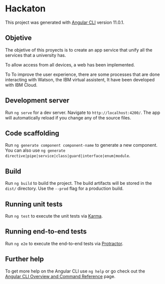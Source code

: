 # Hackaton

This project was generated with [Angular CLI](https://github.com/angular/angular-cli) version 11.0.1.

## Objetive 
The objetive of this proyects is to create an app service that unify all the services that a university has. 

To allow access from all devices, a web has been implemented.

To To improve the user experience, there are some processes that are done interacting with Watson, the IBM virtual assistent, It have been developed with IBM Cloud.

## Development server

Run `ng serve` for a dev server. Navigate to `http://localhost:4200/`. The app will automatically reload if you change any of the source files.

## Code scaffolding

Run `ng generate component component-name` to generate a new component. You can also use `ng generate directive|pipe|service|class|guard|interface|enum|module`.

## Build

Run `ng build` to build the project. The build artifacts will be stored in the `dist/` directory. Use the `--prod` flag for a production build.

## Running unit tests

Run `ng test` to execute the unit tests via [Karma](https://karma-runner.github.io).

## Running end-to-end tests

Run `ng e2e` to execute the end-to-end tests via [Protractor](http://www.protractortest.org/).

## Further help

To get more help on the Angular CLI use `ng help` or go check out the [Angular CLI Overview and Command Reference](https://angular.io/cli) page.
